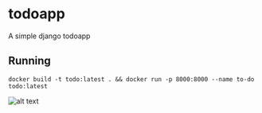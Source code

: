 # todoapp
A simple django todoapp
## Running
```
docker build -t todo:latest . && docker run -p 8000:8000 --name to-do todo:latest 
```

![alt text](https://cdn.scotch.io/48695/GfJiMlY8QUSRxFAM4oiV_todhom.png)
